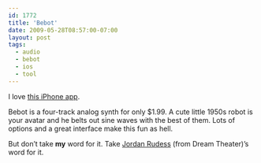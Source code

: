 ```yaml
---
id: 1772
title: 'Bebot'
date: 2009-05-28T08:57:00-07:00
layout: post
tags:
  - audio
  - bebot
  - ios
  - tool
---
```


I love [this iPhone app](https://apps.apple.com/us/app/bebot-robot-synth/id300309944).

<!--more-->

Bebot is a four-track analog synth for only $1.99. A cute little 1950s robot is your avatar and he belts out sine waves with the best of them. Lots of options and a great interface make this fun as hell.

But don&#8217;t take **my** word for it. Take [Jordan Rudess](http://www.youtube.com/watch?v=KFG7-Q0WI7Q) (from Dream Theater)&#8217;s word for it.
